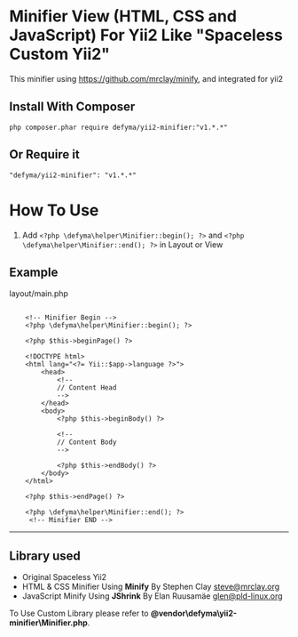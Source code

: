 # Minifier View (HTML, CSS and JavaScript) For Yii2 Like "Spaceless Custom Yii2"

This minifier using https://github.com/mrclay/minify, and integrated for yii2

## Install With Composer

```
php composer.phar require defyma/yii2-minifier:"v1.*.*"
```

## Or Require it
```
"defyma/yii2-minifier": "v1.*.*"
```

# How To Use

1. Add ```<?php \defyma\helper\Minifier::begin(); ?>``` and ```<?php \defyma\helper\Minifier::end(); ?>``` in Layout or View

## Example
layout/main.php

```
    
    <!-- Minifier Begin -->
    <?php \defyma\helper\Minifier::begin(); ?>
    
    <?php $this->beginPage() ?>
    
    <!DOCTYPE html>
    <html lang="<?= Yii::$app->language ?>">
        <head>
            <!--
            // Content Head
            -->
        </head>
        <body>
            <?php $this->beginBody() ?>
    
            <!--
            // Content Body
            -->
    
            <?php $this->endBody() ?>
        </body>
    </html>
    
    <?php $this->endPage() ?>
    
    <?php \defyma\helper\Minifier::end(); ?>
     <!-- Minifier END -->
```
----

## Library used
- Original Spaceless Yii2
- HTML & CSS Minifier Using **Minify** By Stephen Clay <steve@mrclay.org>
- JavaScript Minify Using **JShrink** By Elan Ruusamäe <glen@pld-linux.org>

To Use Custom Library please refer to **@vendor\defyma\yii2-minifier\Minifier.php**.
